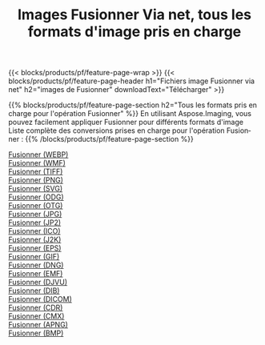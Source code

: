 ﻿---
title: Images Fusionner Via net, tous les formats d'image pris en charge 
weight: 3920
url: /fr/net/merge 
lang: fr
langdirlevel: 2
locales: zh-hans,ja,it,ru,de,es,fr,nl,id,lt,pl,pt,vi,tr,ko,zh-hant,ar,hi,th,sv,cs,uk,he
description: En utilisant Aspose.Imaging, vous pouvez facilement Fusionner images Via net
---

{{< blocks/products/pf/feature-page-wrap >}}
{{< blocks/products/pf/feature-page-header h1="Fichiers image Fusionner via net" h2="images de Fusionner" downloadText="Télécharger" >}}


{{% blocks/products/pf/feature-page-section  h2="Tous les formats pris en charge pour l'opération Fusionner" %}}
En utilisant Aspose.Imaging, vous pouvez facilement appliquer Fusionner pour différents formats d'image
<br/>
Liste complète des conversions prises en charge pour l'opération Fusionner :
{{% /blocks/products/pf/feature-page-section %}}
<div class="container-fluid productfamilypage bg-gray">
    <div class="convertypes bg-gray agp-content section">
        <div class="container">
		<div class="row other-converters">
		    <div class='col-md-2 other-converter remove-lp remove-rp'><a href="/imaging/fr/net/merge/webp" >Fusionner (WEBP)</a></div><div class='col-md-2 other-converter remove-lp remove-rp'><a href="/imaging/fr/net/merge/wmf" >Fusionner (WMF)</a></div><div class='col-md-2 other-converter remove-lp remove-rp'><a href="/imaging/fr/net/merge/tiff" >Fusionner (TIFF)</a></div><div class='col-md-2 other-converter remove-lp remove-rp'><a href="/imaging/fr/net/merge/png" >Fusionner (PNG)</a></div><div class='col-md-2 other-converter remove-lp remove-rp'><a href="/imaging/fr/net/merge/svg" >Fusionner (SVG)</a></div><div class='col-md-2 other-converter remove-lp remove-rp'><a href="/imaging/fr/net/merge/odg" >Fusionner (ODG)</a></div><div class='col-md-2 other-converter remove-lp remove-rp'><a href="/imaging/fr/net/merge/otg" >Fusionner (OTG)</a></div><div class='col-md-2 other-converter remove-lp remove-rp'><a href="/imaging/fr/net/merge/jpg" >Fusionner (JPG)</a></div><div class='col-md-2 other-converter remove-lp remove-rp'><a href="/imaging/fr/net/merge/jp2" >Fusionner (JP2)</a></div><div class='col-md-2 other-converter remove-lp remove-rp'><a href="/imaging/fr/net/merge/ico" >Fusionner (ICO)</a></div><div class='col-md-2 other-converter remove-lp remove-rp'><a href="/imaging/fr/net/merge/j2k" >Fusionner (J2K)</a></div><div class='col-md-2 other-converter remove-lp remove-rp'><a href="/imaging/fr/net/merge/eps" >Fusionner (EPS)</a></div><div class='col-md-2 other-converter remove-lp remove-rp'><a href="/imaging/fr/net/merge/gif" >Fusionner (GIF)</a></div><div class='col-md-2 other-converter remove-lp remove-rp'><a href="/imaging/fr/net/merge/dng" >Fusionner (DNG)</a></div><div class='col-md-2 other-converter remove-lp remove-rp'><a href="/imaging/fr/net/merge/emf" >Fusionner (EMF)</a></div><div class='col-md-2 other-converter remove-lp remove-rp'><a href="/imaging/fr/net/merge/djvu" >Fusionner (DJVU)</a></div><div class='col-md-2 other-converter remove-lp remove-rp'><a href="/imaging/fr/net/merge/dib" >Fusionner (DIB)</a></div><div class='col-md-2 other-converter remove-lp remove-rp'><a href="/imaging/fr/net/merge/dicom" >Fusionner (DICOM)</a></div><div class='col-md-2 other-converter remove-lp remove-rp'><a href="/imaging/fr/net/merge/cdr" >Fusionner (CDR)</a></div><div class='col-md-2 other-converter remove-lp remove-rp'><a href="/imaging/fr/net/merge/cmx" >Fusionner (CMX)</a></div><div class='col-md-2 other-converter remove-lp remove-rp'><a href="/imaging/fr/net/merge/apng" >Fusionner (APNG)</a></div><div class='col-md-2 other-converter remove-lp remove-rp'><a href="/imaging/fr/net/merge/bmp" >Fusionner (BMP)</a></div>
                </div>
        </div>
    </div>
</div>
<br/>
